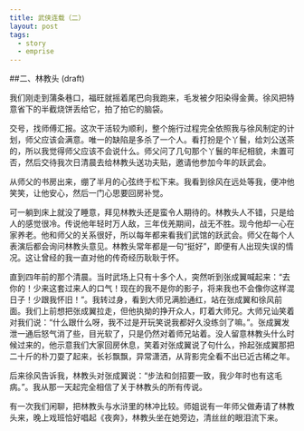 ```yaml
---
title: 武侠连载（二）
layout: post
tags:
  - story
  - emprise
---
```



##二、林教头 (draft)


我们刚走到蒲条巷口，福旺就摇着尾巴向我跑来，毛发被夕阳染得金黄。徐风把特意省下的半截烧饼丢给它，拍了拍它的脑袋。

交号，找师傅汇报。这次干活较为顺利，整个施行过程完全依照我与徐风制定的计划，师父应该会满意。唯一的缺陷是多杀了一个人。看打扮是个丫鬟，给刘公送茶的，所以我觉得师父应该不会说什么。师父问了几句那个丫鬟的年纪相貌，未置可否，然后交待我次日清晨去给林教头送功夫贴，邀请他参加今年的跃武会。

从师父的书房出来，绷了半月的心弦终于松下来。我看到徐风在远处等我，便冲他笑笑，让他安心，然后一门心思要回房补觉。

可一躺到床上就没了睡意，拜见林教头还是蛮令人期待的。林教头人不错，只是给人的感觉很冷。传说他年轻时万人敌，三年伐羌期间，战无不胜。现今他却一心在家养老。他和师父的关系很好，所以每年都来看我们武馆的跃武会。师父在每个人表演后都会询问林教头意见。林教头常年都是一句“挺好”，即便有人出现失误的情况。这让曾经的我一直对他的传奇经历耿耿于怀。

直到四年前的那个清晨。当时武场上只有十多个人，突然听到张成翼喊起来：“去你的！少来这套过来人的口气！现在的我不是你的影子，将来我也不会像你这样混日子！少跟我怀旧！”。我转过身，看到大师兄满脸通红，站在张成翼和徐风前面。我们上前想把张成翼拉走，但他执拗的挣开众人，盯着大师兄。大师兄讪笑着对我们说：“什么跟什么呀，我不过是开玩笑说我都好久没练剑了嘛。”。张成翼发泄一通后怒气消了些，目光软了，只是仍然对着师兄站着。没人留意林教头什么时候过来的，他示意我们大家回房休息，笑着对张成翼说了句什么，拎起张成翼那把二十斤的朴刀耍了起来，长衫飘飘，异常潇洒，从背影完全看不出已近古稀之年。

后来徐风告诉我，林教头对张成翼说：“步法和剑招要一致，我少年时也有这毛病。”。我从那一天起完全相信了关于林教头的所有传说。

有一次我们闲聊，把林教头与水浒里的林冲比较。师姐说有一年师父做寿请了林教头来，晚上戏班恰好唱起《夜奔》，林教头坐在她旁边，清丝丝的眼泪流下来。

